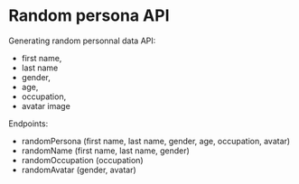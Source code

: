 # Random persona API

Generating random personnal data API:
-   first name,
-   last name
-   gender,
-   age,
-   occupation,
-   avatar image

Endpoints:
-   randomPersona (first name, last name, gender, age, occupation, avatar)
-   randomName (first name, last name, gender)
-   randomOccupation (occupation)
-   randomAvatar (gender, avatar)
